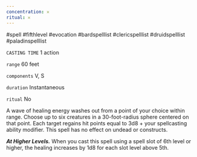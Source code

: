 ```yaml
---
concentration: 𐄂
ritual: 𐄂
---
```

#spell #fifthlevel #evocation #bardspelllist #clericspelllist #druidspelllist #paladinspelllist

`CASTING TIME`
1 action

`range`
60 feet

`components`
V, S

`duration`
Instantaneous

`ritual`
No

A wave of healing energy washes out from a point of your choice within range. Choose up to six creatures in a 30-foot-radius sphere centered on that point. Each target regains hit points equal to 3d8 + your spellcasting ability modifier. This spell has no effect on undead or constructs.

**_At Higher Levels._** When you cast this spell using a spell slot of 6th level or higher, the healing increases by 1d8 for each slot level above 5th.